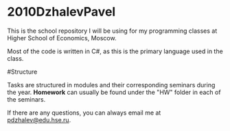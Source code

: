 # 2010DzhalevPavel

This is the school repository I will be using for my programming classes at Higher School of Economics, Moscow.

Most of the code is written in C#, as this is the primary language used in the class.

#Structure

Tasks are structured in modules and their corresponding seminars during the year. **Homework** can usually be found under the "HW" folder in each of the seminars.

If there are any questions, you can always email me at [pdzhalev@edu.hse.ru](mailto:pdzhalev@edu.hse.ru).
